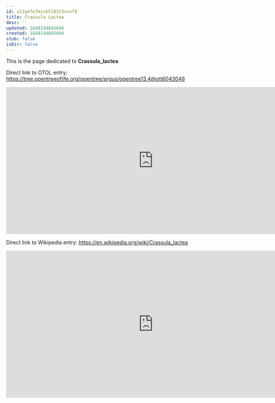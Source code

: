 ```yaml
---
id: ul1gefe7mink5l0313vvnf8
title: Crassula Lactea
desc: ''
updated: 1648144045694
created: 1648144045694
stub: false
isDir: false
---
```

This is the page dedicated to **Crassula_lactea**


Direct link to OTOL entry: https://tree.opentreeoflife.org/opentree/argus/opentree13.4@ott6043048



<html>
    <body>
    <iframe src="https://tree.opentreeoflife.org/opentree/argus/opentree13.4@ott6043048"
    width="800" height="400" frameborder="0" allowfullscreen> </iframe>
    </body>
</html>
    


Direct link to Wikipedia entry: https://en.wikipedia.org/wiki/Crassula_lactea



<html>
    <body>
    <iframe src="https://en.wikipedia.org/wiki/Crassula_lactea"
    width="800" height="400" frameborder="0" allowfullscreen> </iframe>
    </body>
</html>
    
